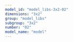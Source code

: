 ```yaml
---
model_id: "model_libs-3x2-02"
dimensions: "3x2"
group: "model_libs"
subgroup: "3x2"
number: "02"
model_name: "model"
---
```

